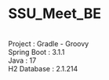 # SSU_Meet_BE

<br> Project : Gradle - Groovy
<br> Spring Boot : 3.1.1
<br> Java : 17
<br> H2 Database : 2.1.214
